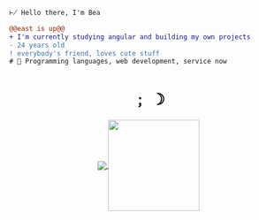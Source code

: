 <!-- <img align="left" height="200" src="assets/bea2.png"/> -->

```diff
⊬ Hello there, I'm Bea

@@east is up@@
+ I'm currently studying angular and building my own projects
- 24 years old
! everybody's friend, loves cute stuff 
# 📖 Programming languages, web development, service now
```

<h1 align="center">﹔ ☽</h1>
<p align="center">
  <a href="https://github.com/anuraghazra/github-readme-stats">
    <img
      align="center"
      src="https://github-readme-stats.vercel.app/api/top-langs/?username=beatricelopes&layout=compact&theme=transparent&title_color=925868"
    />
  </a>
  <a href="https://github.com/anuraghazra/github-readme-stats">
    <img
      align="center"
      height="165"
      src="https://github-readme-stats.vercel.app/api?username=beatricelopes&count_private=true&show_icons=true&custom_title=Github%20Status&hide=issues&theme=transparent&title_color=925868"
    />
  </a>
</p>
